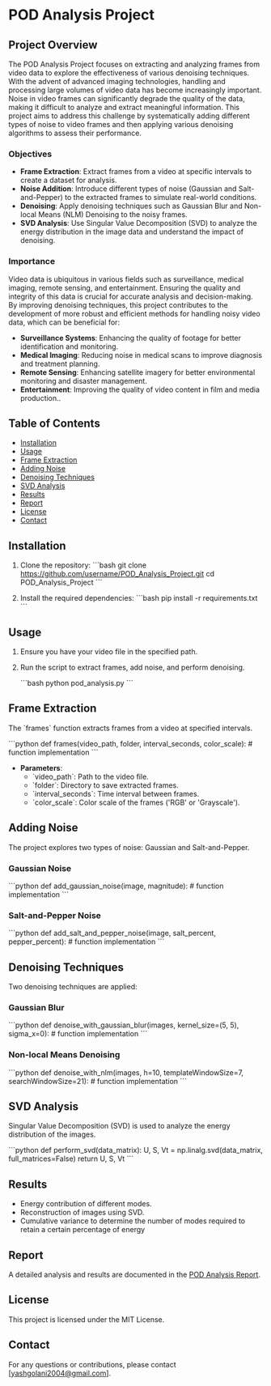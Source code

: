 
# POD Analysis Project

## Project Overview
The POD Analysis Project focuses on extracting and analyzing frames from video data to explore the effectiveness of various denoising techniques. With the advent of advanced imaging technologies, handling and processing large volumes of video data has become increasingly important. Noise in video frames can significantly degrade the quality of the data, making it difficult to analyze and extract meaningful information. This project aims to address this challenge by systematically adding different types of noise to video frames and then applying various denoising algorithms to assess their performance.

### Objectives
- **Frame Extraction**: Extract frames from a video at specific intervals to create a dataset for analysis.
- **Noise Addition**: Introduce different types of noise (Gaussian and Salt-and-Pepper) to the extracted frames to simulate real-world conditions.
- **Denoising**: Apply denoising techniques such as Gaussian Blur and Non-local Means (NLM) Denoising to the noisy frames.
- **SVD Analysis**: Use Singular Value Decomposition (SVD) to analyze the energy distribution in the image data and understand the impact of denoising.

### Importance
Video data is ubiquitous in various fields such as surveillance, medical imaging, remote sensing, and entertainment. Ensuring the quality and integrity of this data is crucial for accurate analysis and decision-making. By improving denoising techniques, this project contributes to the development of more robust and efficient methods for handling noisy video data, which can be beneficial for:
- **Surveillance Systems**: Enhancing the quality of footage for better identification and monitoring.
- **Medical Imaging**: Reducing noise in medical scans to improve diagnosis and treatment planning.
- **Remote Sensing**: Enhancing satellite imagery for better environmental monitoring and disaster management.
- **Entertainment**: Improving the quality of video content in film and media production..

## Table of Contents
- [Installation](#installation)
- [Usage](#usage)
- [Frame Extraction](#frame-extraction)
- [Adding Noise](#adding-noise)
- [Denoising Techniques](#denoising-techniques)
- [SVD Analysis](#svd-analysis)
- [Results](#results)
- [Report](#report)
- [License](#license)
- [Contact](#contact)

## Installation
1. Clone the repository:
   \`\`\`bash
   git clone https://github.com/username/POD_Analysis_Project.git
   cd POD_Analysis_Project
   \`\`\`

2. Install the required dependencies:
   \`\`\`bash
   pip install -r requirements.txt
   \`\`\`

## Usage
1. Ensure you have your video file in the specified path.

2. Run the script to extract frames, add noise, and perform denoising.

   \`\`\`bash
   python pod_analysis.py
   \`\`\`

## Frame Extraction
The \`frames\` function extracts frames from a video at specified intervals.

\`\`\`python
def frames(video_path, folder, interval_seconds, color_scale):
    # function implementation
\`\`\`
- **Parameters**:
  - \`video_path\`: Path to the video file.
  - \`folder\`: Directory to save extracted frames.
  - \`interval_seconds\`: Time interval between frames.
  - \`color_scale\`: Color scale of the frames ('RGB' or 'Grayscale').

## Adding Noise
The project explores two types of noise: Gaussian and Salt-and-Pepper.

### Gaussian Noise
\`\`\`python
def add_gaussian_noise(image, magnitude):
    # function implementation
\`\`\`

### Salt-and-Pepper Noise
\`\`\`python
def add_salt_and_pepper_noise(image, salt_percent, pepper_percent):
    # function implementation
\`\`\`

## Denoising Techniques
Two denoising techniques are applied:

### Gaussian Blur
\`\`\`python
def denoise_with_gaussian_blur(images, kernel_size=(5, 5), sigma_x=0):
    # function implementation
\`\`\`

### Non-local Means Denoising
\`\`\`python
def denoise_with_nlm(images, h=10, templateWindowSize=7, searchWindowSize=21):
    # function implementation
\`\`\`

## SVD Analysis
Singular Value Decomposition (SVD) is used to analyze the energy distribution of the images.

\`\`\`python
def perform_svd(data_matrix):
    U, S, Vt = np.linalg.svd(data_matrix, full_matrices=False)
    return U, S, Vt
\`\`\`

## Results
- Energy contribution of different modes.
- Reconstruction of images using SVD.
- Cumulative variance to determine the number of modes required to retain a certain percentage of energy

## Report
A detailed analysis and results are documented in the [POD Analysis Report](./POD_Analysis_Report.pdf).

## License
This project is licensed under the MIT License.

## Contact
For any questions or contributions, please contact [yashgolani2004@gmail.com].
